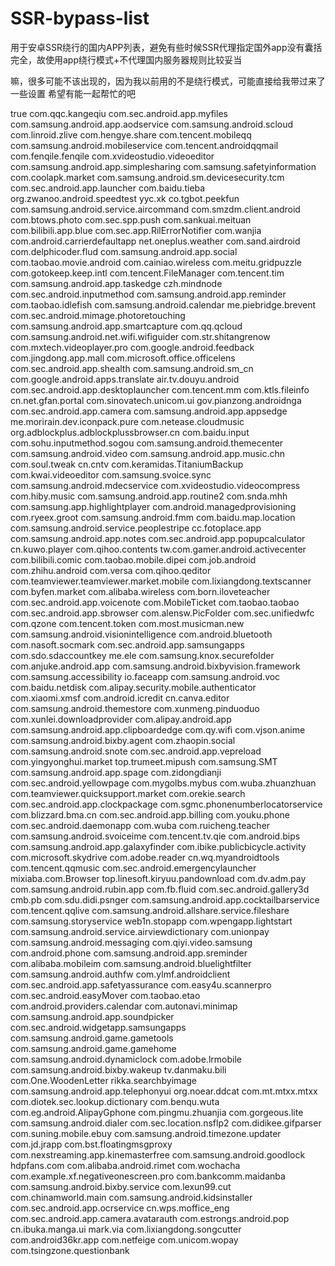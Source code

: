 # SSR-bypass-list
用于安卓SSR绕行的国内APP列表，避免有些时候SSR代理指定国外app没有囊括完全，故使用app绕行模式+不代理国内服务器规则比较妥当

嘛，很多可能不该出现的，因为我以前用的不是绕行模式，可能直接给我带过来了一些设置
希望有能一起帮忙的吧

true
com.qqc.kangeqiu
com.sec.android.app.myfiles
com.samsung.android.app.aodservice
com.samsung.android.scloud
com.linroid.zlive
com.hengye.share
com.tencent.mobileqq
com.samsung.android.mobileservice
com.tencent.androidqqmail
com.fenqile.fenqile
com.xvideostudio.videoeditor
com.samsung.android.app.simplesharing
com.samsung.safetyinformation
com.coolapk.market
com.samsung.android.sm.devicesecurity.tcm
com.sec.android.app.launcher
com.baidu.tieba
org.zwanoo.android.speedtest
yyc.xk
co.tgbot.peekfun
com.samsung.android.service.aircommand
com.smzdm.client.android
com.btows.photo
com.sec.spp.push
com.sankuai.meituan
com.bilibili.app.blue
com.sec.app.RilErrorNotifier
com.wanjia
com.android.carrierdefaultapp
net.oneplus.weather
com.sand.airdroid
com.delphicoder.flud
com.samsung.android.app.social
com.taobao.movie.android
com.cainiao.wireless
com.meitu.gridpuzzle
com.gotokeep.keep.intl
com.tencent.FileManager
com.tencent.tim
com.samsung.android.app.taskedge
czh.mindnode
com.sec.android.inputmethod
com.samsung.android.app.reminder
com.taobao.idlefish
com.samsung.android.calendar
me.piebridge.brevent
com.sec.android.mimage.photoretouching
com.samsung.android.app.smartcapture
com.qq.qcloud
com.samsung.android.net.wifi.wifiguider
com.str.shitangrenow
com.mxtech.videoplayer.pro
com.google.android.feedback
com.jingdong.app.mall
com.microsoft.office.officelens
com.sec.android.app.shealth
com.samsung.android.sm_cn
com.google.android.apps.translate
air.tv.douyu.android
com.sec.android.app.desktoplauncher
com.tencent.mm
com.ktls.fileinfo
cn.net.gfan.portal
com.sinovatech.unicom.ui
gov.pianzong.androidnga
com.sec.android.app.camera
com.samsung.android.app.appsedge
me.morirain.dev.iconpack.pure
com.netease.cloudmusic
org.adblockplus.adblockplussbrowser.cn
com.baidu.input
com.sohu.inputmethod.sogou
com.samsung.android.themecenter
com.samsung.android.video
com.samsung.android.app.music.chn
com.soul.tweak
cn.cntv
com.keramidas.TitaniumBackup
com.kwai.videoeditor
com.samsung.svoice.sync
com.samsung.android.mdecservice
com.xvideostudio.videocompress
com.hiby.music
com.samsung.android.app.routine2
com.snda.mhh
com.samsung.app.highlightplayer
com.android.managedprovisioning
com.ryeex.groot
com.samsung.android.fmm
com.baidu.map.location
com.samsung.android.service.peoplestripe
cc.fotoplace.app
com.samsung.android.app.notes
com.sec.android.app.popupcalculator
cn.kuwo.player
com.qihoo.contents
tw.com.gamer.android.activecenter
com.bilibili.comic
com.taobao.mobile.dipei
com.job.android
com.zhihu.android
com.versa
com.qihoo.qeditor
com.teamviewer.teamviewer.market.mobile
com.lixiangdong.textscanner
com.byfen.market
com.alibaba.wireless
com.born.iloveteacher
com.sec.android.app.voicenote
com.MobileTicket
com.taobao.taobao
com.sec.android.app.sbrowser
com.alensw.PicFolder
com.sec.unifiedwfc
com.qzone
com.tencent.token
com.most.musicman.new
com.samsung.android.visionintelligence
com.android.bluetooth
com.nasoft.socmark
com.sec.android.app.samsungapps
com.sdo.sdaccountkey
me.ele
com.samsung.knox.securefolder
com.anjuke.android.app
com.samsung.android.bixbyvision.framework
com.samsung.accessibility
io.faceapp
com.samsung.android.voc
com.baidu.netdisk
com.alipay.security.mobile.authenticator
com.xiaomi.xmsf
com.android.icredit
cn.canva.editor
com.samsung.android.themestore
com.xunmeng.pinduoduo
com.xunlei.downloadprovider
com.alipay.android.app
com.samsung.android.app.clipboardedge
com.qy.wifi
com.vjson.anime
com.samsung.android.bixby.agent
com.zhaopin.social
com.samsung.android.snote
com.sec.android.app.vepreload
com.yingyonghui.market
top.trumeet.mipush
com.samsung.SMT
com.samsung.android.app.spage
com.zidongdianji
com.sec.android.yellowpage
com.mygolbs.mybus
com.wuba.zhuanzhuan
com.teamviewer.quicksupport.market
com.orekie.search
com.sec.android.app.clockpackage
com.sgmc.phonenumberlocatorservice
com.blizzard.bma.cn
com.sec.android.app.billing
com.youku.phone
com.sec.android.daemonapp
com.wuba
com.ruicheng.teacher
com.samsung.android.svoiceime
com.tencent.tv.qie
com.android.bips
com.samsung.android.app.galaxyfinder
com.ibike.publicbicycle.activity
com.microsoft.skydrive
com.adobe.reader
cn.wq.myandroidtools
com.tencent.qqmusic
com.sec.android.emergencylauncher
mixiaba.com.Browser
top.linesoft.kiryuu.pandownload
com.dv.adm.pay
com.samsung.android.rubin.app
com.fb.fluid
com.sec.android.gallery3d
cmb.pb
com.sdu.didi.psnger
com.samsung.android.app.cocktailbarservice
com.tencent.qqlive
com.samsung.android.allshare.service.fileshare
com.samsung.storyservice
web1n.stopapp
com.wpengapp.lightstart
com.samsung.android.service.airviewdictionary
com.unionpay
com.samsung.android.messaging
com.qiyi.video.samsung
com.android.phone
com.samsung.android.app.sreminder
com.alibaba.mobileim
com.samsung.android.bluelightfilter
com.samsung.android.authfw
com.ylmf.androidclient
com.sec.android.app.safetyassurance
com.easy4u.scannerpro
com.sec.android.easyMover
com.taobao.etao
com.android.providers.calendar
com.autonavi.minimap
com.samsung.android.app.soundpicker
com.sec.android.widgetapp.samsungapps
com.samsung.android.game.gametools
com.samsung.android.game.gamehome
com.samsung.android.dynamiclock
com.adobe.lrmobile
com.samsung.android.bixby.wakeup
tv.danmaku.bili
com.One.WoodenLetter
rikka.searchbyimage
com.samsung.android.app.telephonyui
org.noear.ddcat
com.mt.mtxx.mtxx
com.diotek.sec.lookup.dictionary
com.benqu.wuta
com.eg.android.AlipayGphone
com.pingmu.zhuanjia
com.gorgeous.lite
com.samsung.android.dialer
com.sec.location.nsflp2
com.didikee.gifparser
com.suning.mobile.ebuy
com.samsung.android.timezone.updater
com.jd.jrapp
com.bst.floatingmsgproxy
com.nexstreaming.app.kinemasterfree
com.samsung.android.goodlock
hdpfans.com
com.alibaba.android.rimet
com.wochacha
com.example.xf.negativeonescreen.pro
com.bankcomm.maidanba
com.samsung.android.bixby.service
com.lexun99.cut
com.chinamworld.main
com.samsung.android.kidsinstaller
com.sec.android.app.ocrservice
cn.wps.moffice_eng
com.sec.android.app.camera.avatarauth
com.estrongs.android.pop
cn.ibuka.manga.ui
mark.via
com.lixiangdong.songcutter
com.android36kr.app
com.netfeige
com.unicom.wopay
com.tsingzone.questionbank
